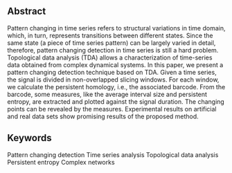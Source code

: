 ## Abstract

Pattern changing in time series refers to structural variations in time domain, which, in turn, represents transitions between different states. Since the same state (a piece of time series pattern) can be largely varied in detail, therefore, pattern changing detection in time series is still a hard problem. Topological data analysis (TDA) allows a characterization of time-series data obtained from complex dynamical systems. In this paper, we present a pattern changing detection technique based on TDA. Given a time series, the signal is divided in non-overlapped slicing windows. For each window, we calculate the persistent homology, i.e., the associated barcode. From the barcode, some measures, like the average interval size and persistent entropy, are extracted and plotted against the signal duration. The changing points can be revealed by the measures. Experimental results on artificial and real data sets show promising results of the proposed method.

## Keywords

Pattern changing detection Time series analysis Topological data analysis Persistent entropy Complex networks 